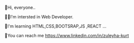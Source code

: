 👋Hi, everyone..

💁‍♀️I'm intersted in Web Developer.

🎈I'm learning HTML,CSS,BOOTSRAP,JS ,REACT ...

🎨You can reach me https://www.linkedin.com/in/zuleyha-kurt


 
